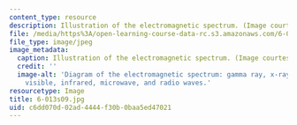 ```yaml
---
content_type: resource
description: Illustration of the electromagnetic spectrum. (Image courtesy of NASA.)
file: /media/https%3A/open-learning-course-data-rc.s3.amazonaws.com/6-013-electromagnetics-and-applications-spring-2009/c6dd070d02ad4444f30b0baa5ed47021_6-013s09.jpg
file_type: image/jpeg
image_metadata:
  caption: Illustration of the electromagnetic spectrum. (Image courtesy of [NASA](http://www.nasa.gov/home/index.html).)
  credit: ''
  image-alt: 'Diagram of the electromagnetic spectrum: gamma ray, x-ray, ultraviolet,
    visible, infrared, microwave, and radio waves.'
resourcetype: Image
title: 6-013s09.jpg
uid: c6dd070d-02ad-4444-f30b-0baa5ed47021
---
```

